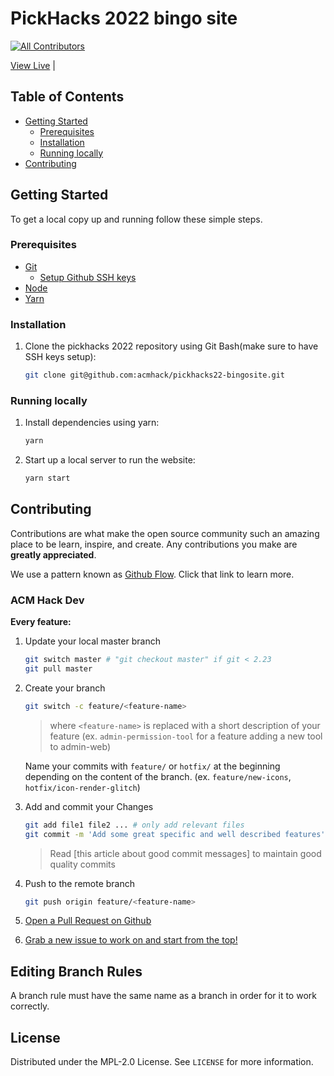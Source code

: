 # PickHacks 2022 bingo site

<!-- ALL-CONTRIBUTORS-BADGE:START - Do not remove or modify this section -->

[![All Contributors](https://img.shields.io/badge/all_contributors-7-orange.svg?style=flat-square)](#contributors-)

<!-- ALL-CONTRIBUTORS-BADGE:END -->
[View Live](https://bingo.pickhacks.io/) |

<!-- TABLE OF CONTENTS -->

## Table of Contents

- [Getting Started](#getting-started)
  - [Prerequisites](#prerequisites)
  - [Installation](#installation)
  - [Running locally](#running-locally)
- [Contributing](#contributing)

<!-- GETTING STARTED -->

## Getting Started

To get a local copy up and running follow these simple steps.

### Prerequisites

- [Git](https://git-scm.com/download/)
  - [Setup Github SSH keys](https://docs.github.com/en/authentication/connecting-to-github-with-ssh/generating-a-new-ssh-key-and-adding-it-to-the-ssh-agent)
- [Node](https://nodejs.org/en/)
- [Yarn](https://classic.yarnpkg.com/lang/en/docs/install/#windows-stable)

### Installation

1. Clone the pickhacks 2022 repository using Git Bash(make sure to have SSH keys setup):
   ```bash
   git clone git@github.com:acmhack/pickhacks22-bingosite.git
   ```


### Running locally

1. Install dependencies using yarn:
   ```bash
   yarn
   ```
2. Start up a local server to run the website:
   ```bash
   yarn start
   ```
   <!-- CONTRIBUTING -->

## Contributing

Contributions are what make the open source community such an amazing place to
be learn, inspire, and create. Any contributions you make are **greatly
appreciated**.

We use a pattern known as [Github Flow](https://guides.github.com/introduction/flow/). Click that link to learn more.

### ACM Hack Dev

**Every feature:**

1. Update your local master branch
   ```bash
   git switch master # "git checkout master" if git < 2.23
   git pull master
   ```
2. Create your branch

   ```bash
   git switch -c feature/<feature-name>
   ```

   > where `<feature-name>` is replaced with a short description of
   > your feature (ex. `admin-permission-tool` for a feature adding a new tool to admin-web)

   Name your commits with `feature/` or `hotfix/` at the beginning depending on the content of the branch. (ex. `feature/new-icons`, `hotfix/icon-render-glitch`)

3. Add and commit your Changes
   ```bash
   git add file1 file2 ... # only add relevant files
   git commit -m 'Add some great specific and well described features' # After the "-m" goes the commit message
   ```
   > Read [this article about good commit messages] to maintain good quality commits
4. Push to the remote branch
   ```bash
   git push origin feature/<feature-name>
   ```
5. [Open a Pull Request on Github](https://github.com/acmhack/pickhacks22-bingosite/pulls)
6. [Grab a new issue to work on and start from the top!](https://github.com/acmhack/pickhacks22-bingosite/issues)

<!-- Branch Rules -->

## Editing Branch Rules

A branch rule must have the same name as a branch in order for it to work correctly.

<!-- LICENSE -->

## License

Distributed under the MPL-2.0 License. See `LICENSE` for more information.
